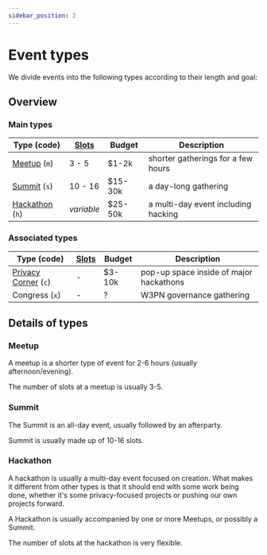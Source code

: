 ```yaml
---
sidebar_position: 2
---
```


# Event types

We divide events into the following types according to their length and goal:

## Overview

### Main types

| Type (code) | [Slots](/events#slots) | Budget | Description |
| --- | --- | --- | --- |
| [Meetup](#meetup) (`m`) | 3 - 5 | $1-2k | shorter gatherings for a few hours |
| [Summit](#summit) (`s`) | 10 - 16 | $15-30k | a day-long gathering |
| [Hackathon](#hackathon) (`h`) | *variable* | $25-50k | a multi-day event including hacking |

### Associated types

| Type (code) | [Slots](/events#slots) | Budget | Description |
| --- | --- | --- | --- |
| [Privacy Corner](https://github.com/web3privacy/privacy-corner) (`c`) | - | $3-10k | pop-up space inside of major hackathons |
| Congress (`x`) | - | ? | W3PN governance gathering |

## Details of types

### Meetup

A meetup is a shorter type of event for 2-6 hours (usually afternoon/evening).

The number of slots at a meetup is usually 3-5.

### Summit

The Summit is an all-day event, usually followed by an afterparty.

Summit is usually made up of 10-16 slots.

### Hackathon

A hackathon is usually a multi-day event focused on creation. What makes it different from other types is that it should end with some work being done, whether it's some privacy-focused projects or pushing our own projects forward.

A Hackathon is usually accompanied by one or more Meetups, or possibly a Summit.

The number of slots at the hackathon is very flexible.